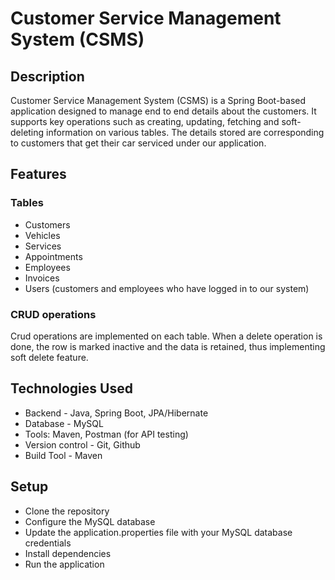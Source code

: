 # Customer Service Management System (CSMS)

## Description
Customer Service Management System (CSMS) is a Spring Boot-based application designed to manage end to end details about the customers. It supports key operations such as creating, updating, fetching and soft-deleting information on various tables. The details stored are corresponding to customers that get their car serviced under our application.

## Features
### Tables
* Customers
* Vehicles
* Services
* Appointments
* Employees
* Invoices
* Users (customers and employees who have logged in to our system)

### CRUD operations 
Crud operations are implemented on each table. When a delete operation is done, the row is marked inactive and the data is retained, thus implementing soft delete feature.

## Technologies Used
* Backend - Java, Spring Boot, JPA/Hibernate
* Database - MySQL
* Tools: Maven, Postman (for API testing)
* Version control - Git, Github
* Build Tool - Maven

## Setup
* Clone the repository
* Configure the MySQL database
* Update the application.properties file with your MySQL database credentials
* Install dependencies
* Run the application

